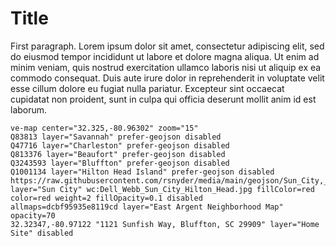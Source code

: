 # Title

First paragraph. Lorem ipsum dolor sit amet, consectetur adipiscing elit, sed do eiusmod tempor incididunt ut labore et dolore magna aliqua. Ut enim ad minim veniam, quis nostrud exercitation ullamco laboris nisi ut aliquip ex ea commodo consequat. Duis aute irure dolor in reprehenderit in voluptate velit esse cillum dolore eu fugiat nulla pariatur. Excepteur sint occaecat cupidatat non proident, sunt in culpa qui officia deserunt mollit anim id est laborum.

```
ve-map center="32.325,-80.96302" zoom="15"
Q83813 layer="Savannah" prefer-geojson disabled
Q47716 layer="Charleston" prefer-geojson disabled
Q813376 layer="Beaufort" prefer-geojson disabled
Q3243593 layer="Bluffton" prefer-geojson disabled
Q1001134 layer="Hilton Head Island" prefer-geojson disabled
https://raw.githubusercontent.com/rsnyder/media/main/geojson/Sun_City,_Hilton_Head.geojson layer="Sun City" wc:Dell_Webb_Sun_City_Hilton_Head.jpg fillColor=red color=red weight=2 fillOpacity=0.1 disabled
allmaps=dcbf95935e8119cd layer="East Argent Neighborhood Map" opacity=70
32.32347,-80.97122 "1121 Sunfish Way, Bluffton, SC 29909" layer="Home Site" disabled
```
